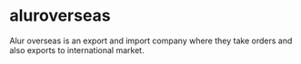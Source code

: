 # aluroverseas
Alur overseas is an export and import company where they take orders and also exports to international market.
